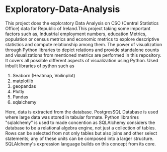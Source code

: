 # Exploratory-Data-Analysis
This project does the exploratory Data Analysis on CSO (Central Statistics Office) data for Republic of Ireland.This project taking some important factors such as, Industrial employment numbers, education Metrics, population or census metrics and economic metrics to explore descriptive statistics and compute relationship among them. The power of visualization through Python libraries to depict relations and provide standalone counts and visualizations from mentioned metrics are performed in this repository. It covers all possible different aspects of visualization using Python. Used inbuilt libraries of python such as

1. Seaborn (Heatmap, Voilinplot)
2. matplotlib
3. geopandas
4. Plotly
5. Pandas
6. sqlalchemy

Here, data is extracted from the database. PostgresSQL Database is used where large data was stored in tabular formate. 
Python librarires "sqlalchemy" is used to made concention as SQLAlchemy considers the database to be a relational algebra engine, not just a collection of tables. Rows can be selected from not only tables but also joins and other select statements; any of these units can be composed into a larger structure. SQLAlchemy's expression language builds on this concept from its core. 
